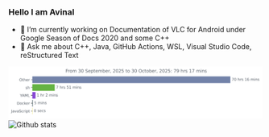 ### Hello I am Avinal

<!--
**avinal/avinal** is a ✨ _special_ ✨ repository because its `README.md` (this file) appears on your GitHub profile.
-->

- 🔭 I’m currently working on Documentation of VLC for Android under Google Season of Docs 2020 and some C++ 
- 💬 Ask me about C++, Java, GitHub Actions, WSL, Visual Studio Code, reStructured Text

<img src="https://github.com/avinal/avinal/blob/master/images/stat.svg" alt="Avinal WakaTime Activity"/>

<img src="https://github-readme-stats.vercel.app/api?username=avinal&show_icons=true&count_private=true&title_color=FF0000" alt="Github stats" />

